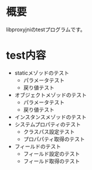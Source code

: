 # 概要
libproxyjniのtestプログラムです。

# test内容
* staticメゾッドのテスト
  * パラメータテスト
  * 戻り値テスト
* オブジェクトメゾッドのテスト
  * パラメータテスト
  * 戻り値テスト
* インスタンスメゾッドのテスト
* システムプロパティのテスト
  * クラスパス設定テスト
  * プロパパティ取得のテスト
* フィールドのテスト
  * フィールド設定のテスト
  * フィールド取得のテスト  

